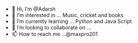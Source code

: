 - 👋 Hi, I’m @Adarsh
- 👀 I’m interested in ... Music, cricket and books
- 🌱 I’m currently learning ... Python and Java Script
- 💞️ I’m looking to collaborate on ...
- 📫 How to reach me ...@maxpro201

<!---
Maxpro2001/Maxpro2001 is a ✨ special ✨ repository because its `README.md` (this file) appears on your GitHub profile.
You can click the Preview link to take a look at your changes.
--->
